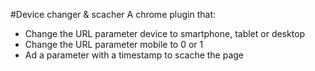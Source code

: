 #Device changer & scacher
A chrome plugin that:
- Change the URL parameter device to smartphone, tablet or desktop
- Change the URL parameter mobile to 0 or 1
- Ad a parameter with a timestamp to scache the page